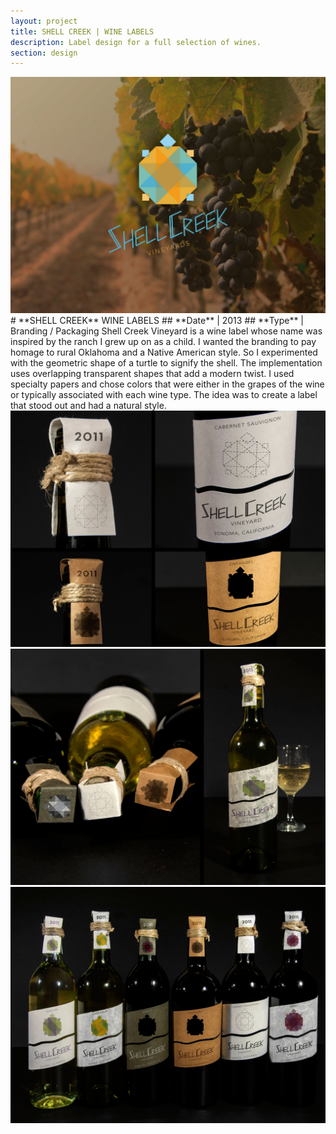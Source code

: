 ```yaml
---
layout: project
title: SHELL CREEK | WINE LABELS
description: Label design for a full selection of wines.
section: design
---
```


<div class="half-tile"><a class="max" rel="group" href="shellcreek_002.jpg" ><img src="shellcreek_002.jpg" alt=" "/></a></div>

<div class="half-text" markdown="1">
# **SHELL CREEK** WINE LABELS
## **Date** | 2013
## **Type** | Branding / Packaging
Shell Creek Vineyard is a wine label whose name was inspired by the ranch I grew up on as a child. I wanted the branding to pay homage to rural Oklahoma and a Native American style. So I experimented with the geometric shape of a turtle to signify the shell. The implementation uses overlapping transparent shapes that add a modern twist. I used specialty papers and chose colors that were either in the grapes of the wine or typically associated with each wine type. The idea was to create a label that stood out and had a natural style.
</div>

<div class="half-tile"><a class="max" rel="group" href="shellcreek_003.jpg" ><img src="shellcreek_003.jpg" alt=" "/></a></div>
<div class="half-tile"><a class="max" rel="group" href="shellcreek_004.jpg" ><img src="shellcreek_004.jpg" alt=" "/></a></div>
<div class="full-tile"><a class="max" rel="group" href="shellcreek_005.jpg" ><img src="shellcreek_005.jpg" alt=" "/></a></div>
